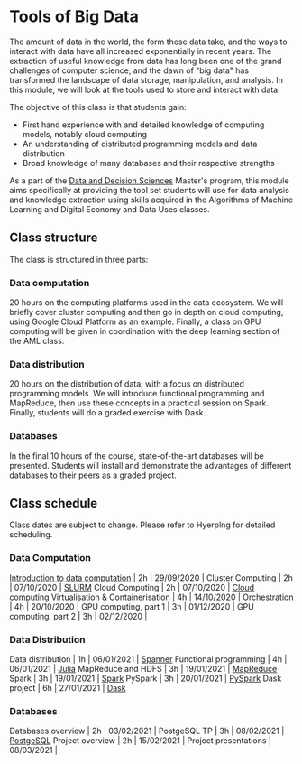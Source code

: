 # Tools of Big Data

The amount of data in the world, the form these data take, and the ways to
interact with data have all increased exponentially in recent years. The
extraction of useful knowledge from data has long been one of the grand
challenges of computer science, and the dawn of "big data" has transformed the
landscape of data storage, manipulation, and analysis. In this module, we will
look at the tools used to store and interact with data.

The objective of this class is that students gain:

+ First hand experience with and detailed knowledge of computing models, notably cloud computing
+ An understanding of distributed programming models and data distribution
+ Broad knowledge of many databases and their respective strengths

As a part of the [Data and Decision Sciences](supaerodatascience.github.io/)
Master's program, this module aims specifically at providing the tool set
students will use for data analysis and knowledge extraction using skills
acquired in the Algorithms of Machine Learning and Digital Economy and Data Uses
classes.

## Class structure

The class is structured in three parts:

### Data computation
  20 hours on the computing platforms used in the data ecosystem. We will
  briefly cover cluster computing and then go in depth on cloud computing, using
  Google Cloud Platform as an example. Finally, a class on GPU computing will be
  given in coordination with the deep learning section of the AML class.

### Data distribution
  20 hours on the distribution of data, with a focus on distributed programming
  models. We will introduce functional programming and MapReduce, then use these
  concepts in a practical session on Spark. Finally, students will do a graded
  exercise with Dask.

### Databases
  In the final 10 hours of the course, state-of-the-art databases will be
  presented. Students will install and demonstrate the advantages of different
  databases to their peers as a graded project.

## Class schedule

Class dates are subject to change. Please refer to Hyerplng for detailed scheduling.

### Data Computation

[Introduction to data computation](introduction) | 2h | 29/09/2020 | 
Cluster Computing | 2h | 07/10/2020 | [SLURM](readings/slurm.pdf)
Cloud Computing | 2h | 07/10/2020 | [Cloud computing](readings/cloud_computing.pdf)
Virtualisation & Containerisation | 4h | 14/10/2020 |
Orchestration | 4h | 20/10/2020 |
GPU computing, part 1 | 3h | 01/12/2020 |
GPU computing, part 2 | 3h | 02/12/2020 |

### Data Distribution

Data distribution | 1h | 06/01/2021 | [Spanner](readings/spanner.pdf)
Functional programming | 4h | 06/01/2021 | [Julia](readings/julia.pdf)
MapReduce and HDFS | 3h | 19/01/2021 | [MapReduce](readings/mapreduce.pdf)
Spark | 3h | 19/01/2021 | [Spark](readings/spark.pdf)
PySpark | 3h | 20/01/2021 | [PySpark](https://spark.apache.org/docs/latest/api/python/pyspark.html)
Dask project | 6h | 27/01/2021 | [Dask](readings/dask.pdf)

### Databases

Databases overview | 2h | 03/02/2021 |
PostgeSQL TP | 3h | 08/02/2021 | [PostgeSQL](https://www.postgresql.org/docs/manuals/)
Project overview | 2h | 15/02/2021 |
Project presentations | 08/03/2021 |
